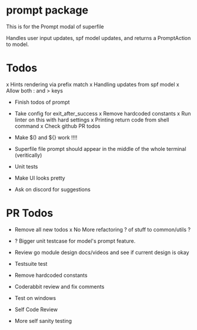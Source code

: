 # prompt package
This is for the Prompt modal of superfile

Handles user input updates, spf model updates, and returns a PromptAction to model. 

# Todos
x Hints rendering via prefix match
x Handling updates from spf model
x Allow both : and > keys
- Finish todos of prompt
- Take config for exit_after_success
x Remove hardcoded constants
x Run linter on this with hard settings
x Printing return code from shell command
x Check github PR todos
- Make $() and ${} work !!!!
- Superfile file prompt should appear in the middle of the whole terminal (veritically)
- Unit tests

- Make UI looks pretty
- Ask on discord for suggestions


# PR Todos
- Remove all new todos
x No More refactoring ? of stuff to common/utils ?
- ? Bigger unit testcase for model's prompt feature.
- Review go module design docs/videos and see if current design is okay
- Testsuite test
- Remove hardcoded constants


- Coderabbit review and fix comments
- Test on windows
- Self Code Review
- More self sanity testing